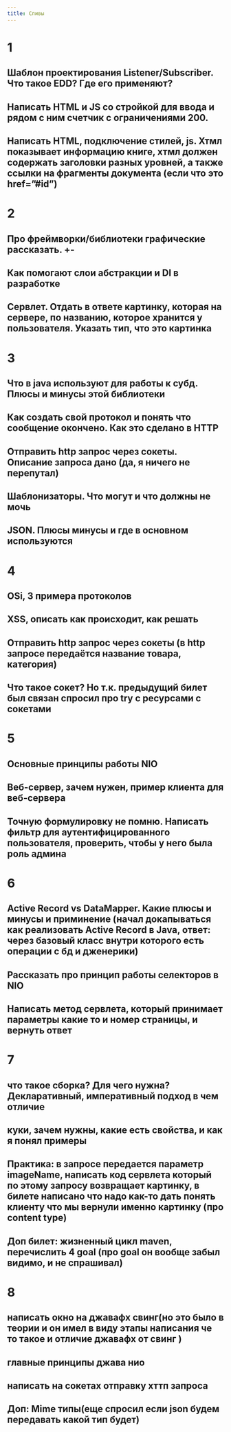 ```yaml
---
title: Сливы
---
```

# 1
## Шаблон проектирования Listener/Subscriber. Что такое EDD? Где его применяют? 

## Написать HTML и JS со стройкой для ввода и рядом с ним счетчик с ограничениями 200. 

## Написать HTML, подключение стилей, js. Хтмл показывает информацию книге, хтмл должен содержать заголовки разных уровней, а также ссылки на фрагменты документа (если что это href=”#id”)

# 2
## Про фреймворки/библиотеки графические рассказать. +-

## Как помогают слои абстракции и DI в разработке

## Сервлет. Отдать в ответе картинку, которая на сервере, по названию, которое хранится у пользователя. Указать тип, что это картинка

# 3
## Что в java используют для работы к субд. Плюсы и минусы этой библиотеки

## Как создать свой протокол и понять что сообщение окончено. Как это сделано в HTTP

## Отправить http запрос через сокеты. Описание запроса дано (да, я ничего не перепутал)

## Шаблонизаторы. Что могут и что должны не мочь

## JSON. Плюсы минусы и где в основном используются

# 4
## OSi, 3 примера протоколов

## XSS, описать как происходит, как решать

## Отправить http запрос через сокеты (в http запросе передаётся название товара, категория)

## Что такое сокет? Но т.к. предыдущий билет был связан спросил про try с ресурсами с сокетами

# 5
## Основные принципы работы NIO

## Веб-сервер, зачем нужен, пример клиента для веб-сервера

## Точную формулировку не помню. Написать фильтр для аутентифицированного пользователя, проверить, чтобы у него была роль админа

# 6
## Active Record vs DataMapper. Какие плюсы и минусы и приминение (начал докапываться как реализовать Active Record в Java, ответ: через базовый класс внутри которого есть операции с бд и дженерики)

## Рассказать про принцип работы селекторов в NIO

## Написать метод сервлета, который принимает параметры какие то и номер страницы, и вернуть ответ

# 7
## что такое сборка? Для чего нужна? Декларативный, императивный подход в чем отличие

## куки, зачем нужны, какие есть свойства, и как я понял примеры

## Практика: в запросе передается параметр imageName, написать код сервлета который по этому запросу возвращает картинку, в билете написано что надо как-то дать понять клиенту что мы вернули именно картинку (про content type)

## Доп билет: жизненный цикл maven, перечислить 4 goal (про goal он вообще забыл видимо, и не спрашивал)

# 8
## написать окно на джавафх свинг(но это было в теории и он имел в виду этапы написания че то такое и отличие джавафх от свинг )

## главные принципы джава нио 

## написать на сокетах отправку хттп запроса

## Доп: Mime типы(еще спросил если json будем передавать какой тип будет)